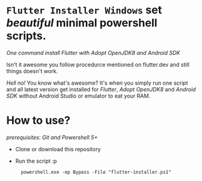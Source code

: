 ``Flutter Installer Windows`` set *beautiful* minimal powershell scripts.
======================================================================
*One command install Flutter with Adopt OpenJDK8 and Android SDK*


Isn't it awesome you follow procedurce mentioned on flutter.dev and still things doesn't work.

*Hell no!*  You know what's awesome?  It's when you simply run one script and 
all latest version get installed for *Flutter*, *Adopt OpenJDK8* and *Android SDK* 
without Android Studio or emulator to eat your RAM.

**How to use?**
======================================================================
*prerequisites: Git and Powershell 5+*

- Clone or download this repository
- Run the script :p

        powershell.exe -ep Bypass -File "flutter-installer.ps1"
